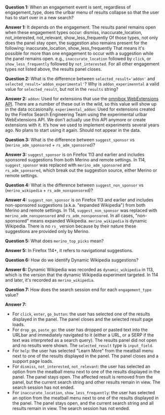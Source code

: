 **Question 1:** When an engagement event is sent, regardless of engagement_type, does the urlbar menu of results collapse so that the user has to start over in a new search?

**Answer 1:** It depends on the engagement. The results panel remains open when these engagement types occur: dismiss, inaccurate_location, not_interested, not_relevant, show_less_frequently
  Of those types, not only does the panel stay open, the suggestion also remains present for the following: inaccurate_location, show_less_frequently
  That means it's possible for more than one engagement to occur with a suggestion while the panel remains open. e.g., `inaccurate_location` followed by `click`, or `show_less_frequently` followed by `not_interested`.
  For all other engagement types not listed above, the results panel closes.

**Question 2:** What is the difference between `selected_result='addon'` and `selected_result='addon_experimental'`? Why is `addon_experimenntal` a valid value for `selected_result`, but not in the `results` string?

**Answer 2:** `addon`: Used for extensions that use the [omnibox WebExtensions API](https://developer.mozilla.org/en-US/docs/Mozilla/Add-ons/WebExtensions/API/omnibox). There are a number of these out in the wild, so this value will show up in the data occasionally.
  `experimental_addon`: Used for extensions created by the Firefox Search Engineering Team using the experimental urlbar WebExtensions API. We don’t actually use this API anymore or create extensions with it. It’s how we used to implement experiments several years ago. No plans to start using it again. Should not appear in the data.

**Question 3:** What is the difference between `suggest_sponsor` vs (`merino_adm_sponsored` + `rs_adm_sponsored`)?

**Answer 3:** `suggest_sponsor` is on Firefox 113 and earlier and includes sponsored suggestions from both Merino and remote settings. In 114, `suggest_sponsor` was replaced with `merino_adm_sponsored` and `rs_adm_sponsored`, which break out the suggestion source, either Merino or remote settings.

**Question 4:** What is the difference between `suggest_non_sponsor` vs (`merino_wikipedia` + `rs_adm_nonsponsored`)?

**Answer 4:** `suggest_non_sponsor` is on Firefox 113 and earlier and includes non-sponsored suggestions (a.k.a. "expanded Wikipedia") from both Merino and remote settings. In 114, `suggest_non_sponsor` was replaced with `merino_adm_nonsponsored` and `rs_adm_nonsponsored`. In all cases, "non-sponsored" means expanded Wikipedia.
  `merino_wikipedia` is dynamic Wikipedia. There is no `rs_` version because by their nature these suggestions are provided only by Merino.

**Question 5:** What does `merino_top_picks` mean?

**Answer 5:** In Firefox 114+, it refers to navigational suggestions.

**Question 6:** How do we identify Dynamic Wikipedia suggestions?

**Answer 6:** Dynamic Wikipedia was recorded as `dynamic_wikipedia` in 113, which is the version that the dynamic Wikipedia experiment targeted. In 114 and later, it's recorded as `merino_wikipedia`. 

**Question 7:** How does the search session end for each `engagement_type` value?

**Answer 7:**
- For `click`, `enter`, `go_button`: the user has selected one of the results displayed in the panel. The panel closes and the selected result page loads.
- For `drop_go`, `paste_go`: the user has dropped or pasted text into the URLbar
  and immediately navigated to it (either a URL, or a SERP if the text was interpreted as a search query). The results panel did not open and no results were shown. The `selected_result` type is `input_field`.
- For `help`: the user has selected "Learn More" from the meatball menu next to one of the results displayed in the panel. The panel closes and a support page loads.
- For `dismiss`,  `not_interested`, `not_relevant`: the user has selected an option from the meatball menu next to one of the results displayed in the panel. The panel stays open. The affected result is removed from the panel, but the current search string and other results remain in view. The search session has not ended.
- For `inaccurate_location`, `show_less_frequently`: the user has selected an option from the meatball menu next to one of the results displayed in the panel. The panel stays open, and the current search string and all results remain in view. The search session has not ended.
